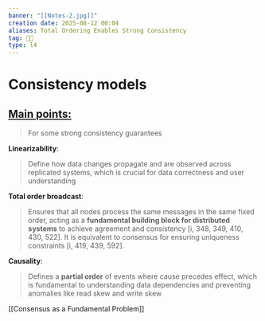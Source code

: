 ```yaml
---
banner: "[[Notes-2.jpg]]"
creation date: 2025-08-12 00:04
aliases: Total Ordering Enables Strong Consistency
tag: 👨‍💻
type: l4
---
```

# Consistency models
## <u>Main points:</u>
> For some strong consistency guarantees

**Linearizability**:
> Define how data changes propagate and are observed across replicated systems, which is crucial for data correctness and user understanding

**Total order broadcast**:
> Ensures that all nodes process the same messages in the same fixed order, acting as a **fundamental building block for distributed systems** to achieve agreement and consistency [i, 348, 349, 410, 430, 522]. It is equivalent to consensus for ensuring uniqueness constraints [i, 419, 439, 592].

**Causality**:
> Defines a **partial order** of events where cause precedes effect, which is fundamental to understanding data dependencies and preventing anomalies like read skew and write skew

[[Consensus as a Fundamental Problem]]



